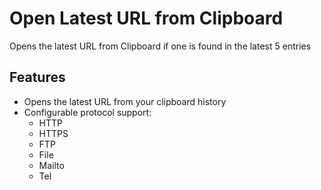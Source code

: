 # Open Latest URL from Clipboard

Opens the latest URL from Clipboard if one is found in the latest 5 entries

## Features

- Opens the latest URL from your clipboard history
- Configurable protocol support:
  - HTTP
  - HTTPS
  - FTP
  - File
  - Mailto
  - Tel
